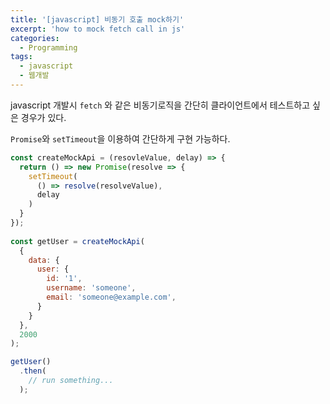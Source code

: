 ```yaml
---
title: '[javascript] 비동기 호출 mock하기'
excerpt: 'how to mock fetch call in js'
categories:
  - Programming
tags:
  - javascript
  - 웹개발
---
```


javascript 개발시 `fetch` 와 같은 비동기로직을 간단히 클라이언트에서 테스트하고 싶은 경우가 있다.

`Promise`와 `setTimeout`을 이용하여 간단하게 구현 가능하다.

```javascript
const createMockApi = (resovleValue, delay) => {
  return () => new Promise(resolve => {
    setTimeout(
      () => resolve(resolveValue),
      delay
    )
  }
});
  
const getUser = createMockApi(
  {
    data: {
      user: {
        id: '1',
        username: 'someone',
        email: 'someone@example.com',
      }
    }
  },
  2000
);

getUser()
  .then(
    // run something...
  );
```
